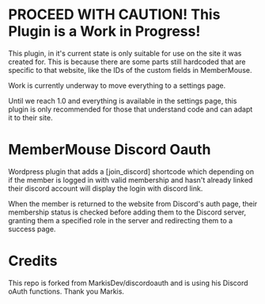 # PROCEED WITH CAUTION! This Plugin is a Work in Progress!

This plugin, in it's current state is only suitable for use on the site it was created for. This is because there are some parts still hardcoded that are specific to that website, like the IDs of the custom fields in MemberMouse.

Work is currently underway to move everything to a settings page.

Until we reach 1.0 and everything is available in the settings page, this plugin is only recommended for those that understand code and can adapt it to their site.

# MemberMouse Discord Oauth
Wordpress plugin that adds a [join_discord] shortcode which depending on if the member is logged in with valid membership and hasn't already linked their discord account will display the login with discord link.

When the member is returned to the website from Discord's auth page, their membership status is checked before adding them to the Discord server, granting them a specified role in the server and redirecting them to a success page.

# Credits
This repo is forked from MarkisDev/discordoauth and is using his Discord oAuth functions. Thank you Markis.
